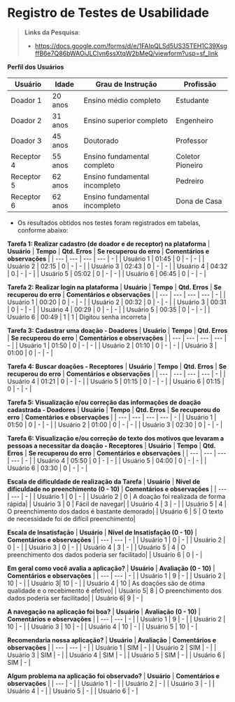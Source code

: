 # Registro de Testes de Usabilidade

> **Links da Pesquisa**:
> - https://docs.google.com/forms/d/e/1FAIpQLSd5US35TEH1C39XsgffB6e7Q86bWAOiJLClvn6ssXtqW2bMeQ/viewform?usp=sf_link

**Perfil dos Usuários**

| **Usuário** 	| **Idade** | **Grau de Instrução** 	      | **Profissão**       |
| --- 	        | --- 	    | --- 	                        | ---                 |
| Doador 1	    | 20 anos	  | Ensino médio completo         | Estudante           |
| Doador 2     | 31 anos   | Ensino superior completo      | Engenheiro          |
| Doador 3	    | 45 anos   | Doutorado	  | Professor         |
| Receptor 4	    | 55 anos   |	Ensino fundamental completo           | Coletor Pioneiro           |
| Receptor 5	    | 62 anos   | Ensino fundamental incompleto | Pedreiro |
| Receptor 6	    | 62 anos   | Ensino fundamental incompleto | Dona de Casa|



- Os resultados obtidos nos testes foram registrados em tabelas, conforme abaixo:



**Tarefa 1: Realizar cadastro (de doador e de receptor) na plataforma**
| **Usuário** | **Tempo** | **Qtd. Erros** | **Se recuperou do erro** | **Comentários e observações** |
| --- 	      | --- 	    | --- 	         | ---                      | - |
| Usuário 1	  | 01:45     | 0              | -                        | - |
| Usuário 2   | 02:15     | 0              | -                        | -  |
| Usuário 3	  | 02:43     | 0              | -                        |  - |
| Usuário 4	  | 04:32     | 0              | -                        |  -  |
| Usuário 5	  | 05:02     | 0              | -                        | - |
| Usuário 6	  | 06:45     | 0              | -                        | - |

**Tarefa 2: Realizar login na plataforma**
| **Usuário** | **Tempo** | **Qtd. Erros** | **Se recuperou do erro** | **Comentários e observações** |
| --- 	      | --- 	    | --- 	         | ---                      | - |
| Usuário 1	  | 00:20     | 0              | -                        | - |
| Usuário 2   | 00:32     | 0              | -                        | -  |
| Usuário 3	  | 00:31     | 0              | -                        |  - |
| Usuário 4	  | 00:29     | 0              | -                        |  -  |
| Usuário 5	  | 00:35     | 0              | -                        | - |
| Usuário 6	  | 00:49     | 1              | 1                        | Digitou senha incorreta |

**Tarefa 3: Cadastrar uma doação - Doadores**
| **Usuário** | **Tempo** | **Qtd. Erros** | **Se recuperou do erro** | **Comentários e observações** |
| --- 	      | --- 	    | --- 	         | ---                      | - |
| Usuário 1	  | 01:50     | 0              | -                        | - |
| Usuário 2   | 01:10     | 0              | -                        | -  |
| Usuário 3	  | 01:00     | 0              | -                        |  - |

**Tarefa 4: Buscar doações - Receptores**
| **Usuário** | **Tempo** | **Qtd. Erros** | **Se recuperou do erro** | **Comentários e observações** |
| --- 	      | --- 	    | --- 	         | ---                      | - |
| Usuário 4	  | 01:21     | 0              | -                        | - |
| Usuário 5   | 01:15     | 0              | -                        | -  |
| Usuário 6	  | 01:15     | 0              | -                        |  - |

**Tarefa 5: Visualização e/ou correção das informações de doação cadastrada - Doadores**
| **Usuário** | **Tempo** | **Qtd. Erros** | **Se recuperou do erro** | **Comentários e observações** |
| --- 	      | --- 	    | --- 	         | ---                      | - |
| Usuário 1	  | 01:50     | 0              | -                        | - |
| Usuário 2   | 01:00     | 0              | -                        | -  |
| Usuário 3	  | 02:30    | 0              | -                        |  - |

**Tarefa 6: Visualização e/ou correção do texto dos motivos que levaram a pessoas a necessitar da doação - Receptores**
| **Usuário** | **Tempo** | **Qtd. Erros** | **Se recuperou do erro** | **Comentários e observações** |
| --- 	      | --- 	    | --- 	         | ---                      | - |
| Usuário 4	  | 05:50     | 0              | -                        | - |
| Usuário 5   | 04:00     | 0              | -                        | -  |
| Usuário 6	  | 03:30    | 0              | -                        |  - |

**Escala de dificuldade de realização da Tarefa**
| **Usuário** | **Nível de dificuldade no preenchimento (0 - 10)** | **Comentários e observações** |
| --- 	      | --- 	    | - |
| Usuário 1	  | 0     | - |
| Usuário 2   | 0  | A doação foi realizada de forma rápida|
| Usuário 3	  | 0    | Fácil de navegar|
| Usuário 4	  | 3    | - |
| Usuário 5	  | 4   | O preenchimento dos dados é bastante demorado|
| Usuário 6	  | 5    | O texto de necessidade foi de difícil preenchimento|

**Escala de Insatisfação**
| **Usuário** | **Nível de Insatisfação (0 - 10)** | **Comentários e observações** |
| --- 	      | --- 	    | - |
| Usuário 1	  | 0     | - |
| Usuário 2   | 0     | - |
| Usuário 3 | 0     | - |
| Usuário 4 | 3     | - |
| Usuário 5  | 4  | O preenchimento dos dados poderia ser facilitado|
| Usuário 6  | 0 | - |

**Em geral como você avalia a aplicação?**
| **Usuário** | **Avaliação (0 - 10)** | **Comentários e observações** |
| --- 	      | --- 	    | - |
| Usuário 1	  | 9     | - |
| Usuário 2   | 10     | - |
| Usuário 3| 10     | - |
| Usuário 4 | 10   | As doações são de ótima qualidade e o recebimento é efetivo|
| Usuário 5| 8  | O preenchimento dos dados poderia ser facilitado|
| Usuário 6| 9    | - |

**A navegação na aplicação foi boa?**
| **Usuário** | **Avaliação (0 - 10)** | **Comentários e observações** |
| --- 	      | --- 	    | - |
| Usuário 1	  | 9     | - |
| Usuário 2   | 10     | - |
| Usuário 3 | 10       | - |
| Usuário 4  | 10     | - |
| Usuário 5 | 10   | - |

**Recomendaria nossa aplicação?**
| **Usuário** | **Avaliação** | **Comentários e observações** |
| --- 	      | --- 	    | - |
| Usuário 1	  | SIM     | - |
| Usuário 2   | SIM     | - |
| Usuário 3 | SIM       | - |
| Usuário 4  | SIM     | - |
| Usuário 5 | SIM   | - |
| Usuário 6	  | SIM  | - |

**Algum problema na aplicação foi observado?**
| **Usuário** | **Comentários e observações** |
| --- 	      | - |
| Usuário 1  | - |
| Usuário 2   | - |
| Usuário 3	| - |
| Usuário 4	| - |
| Usuário 5	| - |
| Usuário 6	| - |

